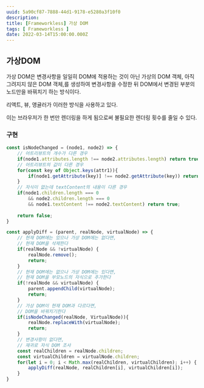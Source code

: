 ```yaml
---
uuid: 5a90cf87-7888-44d1-9178-e5280a3f10f0
description: 
title: [Frameworkless] 가상 DOM
tags: [ Frameworkless ]
date: 2022-03-14T15:00:00.000Z
---
```









## 가상DOM

가상 DOM은 변경사항을 일일히 DOM에 적용하는 것이 아닌 가상의 DOM 객체, 아직 그려지지 않은 DOM 객체,를 생성하여 변경사항을 수정한 뒤 DOM에서 변경된 부분의 노드만을 바꿔치기 하는 방식이다.

리액트, 뷰, 앵귤러가 이러한 방식을 사용하고 있다.

이는 브라우저가 한 번만 렌더링을 하게 됨으로써 불필요한 렌더링 횟수를 줄일 수 있다.

### 구현

```jsx
const isNodeChanged = (node1, node2) => {
	// 어트리뷰트의 개수가 다른 경우
	if(node1.attributes.length !== node2.attributes.length) return true;
	// 어트리뷰트의 값이 다른 경우
	for(const key of Object.keys(attr1)){
		if(node1.getAttribute(key)] !== node2.getAttribute(key)) return true;
	}
	// 자식이 없는데 textContent의 내용이 다른 경우
	if(node1.children.length === 0
		&& node2.children.length === 0
		&& node1.textContent !== node2.textContent) return true;
	
	return false;
}

const applyDiff = (parent, realNode, virtualNode) => {
	// 현재 DOM에는 있으나 가상 DOM에는 없다면,
	// 현재 DOM을 삭제한다
	if(realNode && !virtualNode) {
		realNode.remove();
		return;
	}
	// 현재 DOM에는 없으나 가상 DOM에는 있다면,
	// 현재 DOM을 부모노드의 자식으로 추가한다
	if(!realNode && virtualNode) {
		parent.appendChild(virtualNode);
		return;
	}
	// 가상 DOM이 현재 DOM과 다르다면,
	// DOM을 바꿔치기한다
	if(isNodeChanged(realNode, VirtualNode)){
		realNode.replaceWith(virtualNode);
		return;
	}
	// 변경사항이 없다면,
	// 재귀로 자식 DOM 조사
	const realChildren = realNode.children;
	const virtualChildren = virtualNode.children;
	for(let i = 0; i < Math.max(realChildren, virtualChildren); i++) {
		applyDiff(realNode, realChildren[i], virtualChildren[i]);
	}
}
```